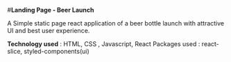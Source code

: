 #**Landing Page - Beer Launch**

A Simple static page react application of a beer bottle launch with attractive UI and best user experience.

**Technology used** : HTML, CSS , Javascript, React Packages used : react-slice, styled-components(ui)
